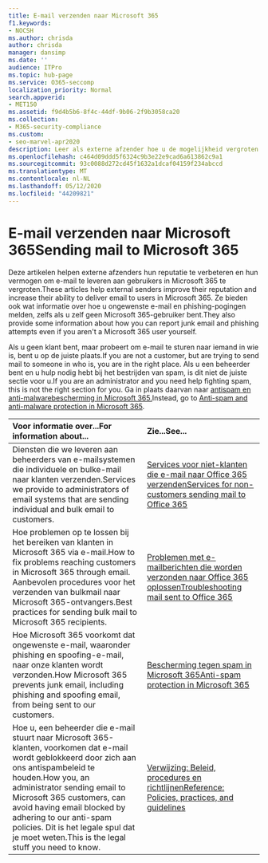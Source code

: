 ```yaml
---
title: E-mail verzenden naar Microsoft 365
f1.keywords:
- NOCSH
ms.author: chrisda
author: chrisda
manager: dansimp
ms.date: ''
audience: ITPro
ms.topic: hub-page
ms.service: O365-seccomp
localization_priority: Normal
search.appverid:
- MET150
ms.assetid: f9d4b5b6-8f4c-44df-9b06-2f9b3058ca20
ms.collection:
- M365-security-compliance
ms.custom:
- seo-marvel-apr2020
description: Leer als externe afzender hoe u de mogelijkheid vergroten om e-mail te leveren aan gebruikers in Microsoft 365. Lees ook hoe u ongewenste e-mail & phishing-pogingen als externe gebruiker melden.
ms.openlocfilehash: c464d09ddd5f6324c9b3e22e9cad6a613862c9a1
ms.sourcegitcommit: 93c0088d272cd45f1632a1dcaf04159f234abccd
ms.translationtype: MT
ms.contentlocale: nl-NL
ms.lasthandoff: 05/12/2020
ms.locfileid: "44209821"
---
```

# <a name="sending-mail-to-microsoft-365"></a><span data-ttu-id="ef8f5-104">E-mail verzenden naar Microsoft 365</span><span class="sxs-lookup"><span data-stu-id="ef8f5-104">Sending mail to Microsoft 365</span></span>

<span data-ttu-id="ef8f5-105">Deze artikelen helpen externe afzenders hun reputatie te verbeteren en hun vermogen om e-mail te leveren aan gebruikers in Microsoft 365 te vergroten.</span><span class="sxs-lookup"><span data-stu-id="ef8f5-105">These articles help external senders improve their reputation and increase their ability to deliver email to users in Microsoft 365.</span></span> <span data-ttu-id="ef8f5-106">Ze bieden ook wat informatie over hoe u ongewenste e-mail en phishing-pogingen melden, zelfs als u zelf geen Microsoft 365-gebruiker bent.</span><span class="sxs-lookup"><span data-stu-id="ef8f5-106">They also provide some information about how you can report junk email and phishing attempts even if you aren't a Microsoft 365 user yourself.</span></span>

<span data-ttu-id="ef8f5-107">Als u geen klant bent, maar probeert om e-mail te sturen naar iemand in wie is, bent u op de juiste plaats.</span><span class="sxs-lookup"><span data-stu-id="ef8f5-107">If you are not a customer, but are trying to send mail to someone in who is, you are in the right place.</span></span> <span data-ttu-id="ef8f5-108">Als u een beheerder bent en u hulp nodig hebt bij het bestrijden van spam, is dit niet de juiste sectie voor u.</span><span class="sxs-lookup"><span data-stu-id="ef8f5-108">If you are an administrator and you need help fighting spam, this is not the right section for you.</span></span> <span data-ttu-id="ef8f5-109">Ga in plaats daarvan naar [antispam en anti-malwarebescherming in Microsoft 365.](anti-spam-and-anti-malware-protection.md)</span><span class="sxs-lookup"><span data-stu-id="ef8f5-109">Instead, go to [Anti-spam and anti-malware protection in Microsoft 365](anti-spam-and-anti-malware-protection.md).</span></span>

|<span data-ttu-id="ef8f5-110">**Voor informatie over...**</span><span class="sxs-lookup"><span data-stu-id="ef8f5-110">**For information about...**</span></span>|<span data-ttu-id="ef8f5-111">**Zie...**</span><span class="sxs-lookup"><span data-stu-id="ef8f5-111">**See...**</span></span>|
|:-----|:-----|
|<span data-ttu-id="ef8f5-112">Diensten die we leveren aan beheerders van e-mailsystemen die individuele en bulke-mail naar klanten verzenden.</span><span class="sxs-lookup"><span data-stu-id="ef8f5-112">Services we provide to administrators of email systems that are sending individual and bulk email to customers.</span></span>|[<span data-ttu-id="ef8f5-113">Services voor niet-klanten die e-mail naar Office 365 verzenden</span><span class="sxs-lookup"><span data-stu-id="ef8f5-113">Services for non-customers sending mail to Office 365</span></span>](services-for-non-customers.md)|
|<span data-ttu-id="ef8f5-114">Hoe problemen op te lossen bij het bereiken van klanten in Microsoft 365 via e-mail.</span><span class="sxs-lookup"><span data-stu-id="ef8f5-114">How to fix problems reaching customers in Microsoft 365 through email.</span></span> <span data-ttu-id="ef8f5-115">Aanbevolen procedures voor het verzenden van bulkmail naar Microsoft 365-ontvangers.</span><span class="sxs-lookup"><span data-stu-id="ef8f5-115">Best practices for sending bulk mail to Microsoft 365 recipients.</span></span>|[<span data-ttu-id="ef8f5-116">Problemen met e-mailberichten die worden verzonden naar Office 365 oplossen</span><span class="sxs-lookup"><span data-stu-id="ef8f5-116">Troubleshooting mail sent to Office 365</span></span>](troubleshooting-mail-sent-to-office-365.md)|
|<span data-ttu-id="ef8f5-117">Hoe Microsoft 365 voorkomt dat ongewenste e-mail, waaronder phishing en spoofing-e-mail, naar onze klanten wordt verzonden.</span><span class="sxs-lookup"><span data-stu-id="ef8f5-117">How Microsoft 365 prevents junk email, including phishing and spoofing email, from being sent to our customers.</span></span>|[<span data-ttu-id="ef8f5-118">Bescherming tegen spam in Microsoft 365</span><span class="sxs-lookup"><span data-stu-id="ef8f5-118">Anti-spam protection in Microsoft 365</span></span>](anti-spam-protection.md)|
|<span data-ttu-id="ef8f5-119">Hoe u, een beheerder die e-mail stuurt naar Microsoft 365-klanten, voorkomen dat e-mail wordt geblokkeerd door zich aan ons antispambeleid te houden.</span><span class="sxs-lookup"><span data-stu-id="ef8f5-119">How you, an administrator sending email to Microsoft 365 customers, can avoid having email blocked by adhering to our anti-spam policies.</span></span> <span data-ttu-id="ef8f5-120">Dit is het legale spul dat je moet weten.</span><span class="sxs-lookup"><span data-stu-id="ef8f5-120">This is the legal stuff you need to know.</span></span>|[<span data-ttu-id="ef8f5-121">Verwijzing: Beleid, procedures en richtlijnen</span><span class="sxs-lookup"><span data-stu-id="ef8f5-121">Reference: Policies, practices, and guidelines</span></span>](reference-policies-practices-and-guidelines.md)|
